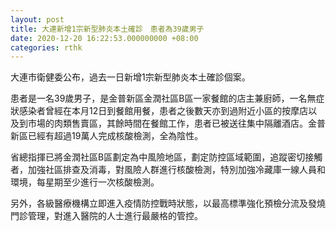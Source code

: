 ```yaml
---
layout: post
title: 大連新增1宗新型肺炎本土確診　患者為39歲男子
date: 2020-12-20 16:22:53.000000000 +08:00
categories: rthk
---
```


大連市衛健委公布，過去一日新增1宗新型肺炎本土確診個案。

患者是一名39歲男子，是金普新區金潤社區B區一家餐館的店主兼廚師，一名無症狀感染者曾經在本月12日到餐館用餐，患者之後數天亦到過附近小區的按摩店以及到市場的肉類售賣區，其餘時間在餐館工作，患者已被送往集中隔離酒店。金普新區已經有超過19萬人完成核酸檢測，全為陰性。

省總指揮已將金潤社區B區劃定為中風險地區，劃定防控區域範圍，追蹤密切接觸者，加強社區排查及消毒，對風險人群進行核酸檢測，特別加強冷藏庫一線人員和環境，每星期至少進行一次核酸檢測。

另外，各級醫療機構立即進入疫情防控戰時狀態，以最高標準強化預檢分流及發燒門診管理，對進入醫院的人士進行最嚴格的管控。
